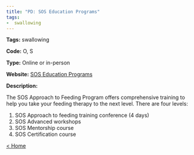 ```yaml
---
title: "PD: SOS Education Programs"
tags:
-  swallowing
---
```


<p><b>Tags:</b> swallowing</p>
<p><b>Code:</b> O, S</p>
<p><b>Type:</b> Online or in-person</p>
<p><b>Website:</b>
<a href="https://sosapproachtofeeding.com/sos-educational-programs/098">SOS Education Programs</a></p>

<p><b>Description:</b>
<p>The SOS Approach to Feeding Program offers comprehensive training to help you take your feeding therapy to the next level. There are four levels:</p>
<p>
<ol>
<li>SOS Approach to feeding training conference (4 days)</li>
<li>SOS Advanced workshops</li>
<li>SOS Mentorship course</li>
<li>SOS Certification course</li>
</ol>
</p>

<p><a href="https://speechiegoodies.github.io/CPD-Vault">&lt; Home</a></p>
